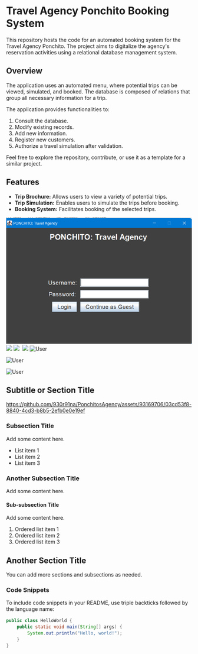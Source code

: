 # Travel Agency Ponchito Booking System 

This repository hosts the code for an automated booking system for the Travel Agency Ponchito. The project aims to digitalize the agency's reservation activities using a relational database management system. 

## Overview

The application uses an automated menu, where potential trips can be viewed, simulated, and booked. The database is composed of relations that group all necessary information for a trip. 

The application provides functionalities to:

1. Consult the database.
2. Modify existing records.
3. Add new information.
4. Register new customers.
5. Authorize a travel simulation after validation.

Feel free to explore the repository, contribute, or use it as a template for a similar project. 

## Features

- **Trip Brochure:** Allows users to view a variety of potential trips.
- **Trip Simulation:** Enables users to simulate the trips before booking.
- **Booking System:** Facilitates booking of the selected trips.



![Image](https://github.com/930r91na/PonchitosAgency/blob/ea2c9232aaaa5e4684bb67b87568d4fa5e53ca58/Evidence/Captura%20de%20pantalla%202023-05-12%20145015.png)
<img src="
https://github.com/930r91na/PonchitosAgency/assets/93169706/d88d634a-7d51-435b-b414-b6668294bd91" width="400">
<img src="https://github.com/930r91na/PonchitosAgency/blob/4d2a83bede362ca23aab47abf5c79c9a322c3ee5/Evidence/PONCHITO_%20Travel%20Agency%202023-05-12%2021-20-09.mp4" width="400">
<img src="" width="400">
<img src="https://github.com/930r91na/PonchitosAgency/blob/4d2a83bede362ca23aab47abf5c79c9a322c3ee5/Evidence/PONCHITO_%20Travel%20Agency%202023-05-12%2021-21-05.mp4" width="400">
![User]()

![User]()

![User]()

## Subtitle or Section Title


https://github.com/930r91na/PonchitosAgency/assets/93169706/03cd53f8-8840-4cd3-b8b5-2efb0e0e19ef


### Subsection Title

Add some content here.

- List item 1
- List item 2
- List item 3

### Another Subsection Title

Add some content here.




#### Sub-subsection Title

Add some content here.

1. Ordered list item 1
2. Ordered list item 2
3. Ordered list item 3

## Another Section Title

You can add more sections and subsections as needed.

### Code Snippets

To include code snippets in your README, use triple backticks followed by the language name:

```java
public class HelloWorld {
    public static void main(String[] args) {
        System.out.println("Hello, world!");
    }
}
